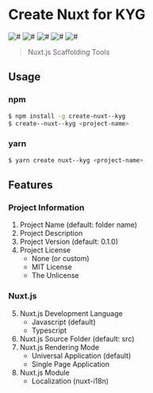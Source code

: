 # Create Nuxt for KYG
![#](https://img.shields.io/travis/com/ressedpanda/create-nuxt--kyg.svg?style=flat-square)
![#](https://img.shields.io/travis/com/ressedpanda/create-nuxt--kyg/develop.svg?label=build%20%28develop%29&style=flat-square)
![#](https://img.shields.io/npm/v/create-nuxt--kyg.svg?style=flat-square)
![#](https://img.shields.io/npm/dt/create-nuxt--kyg.svg?style=flat-square)
![#](https://img.shields.io/snyk/vulnerabilities/github/ressedpanda/create-nuxt--kyg.svg?style=flat-square)
> Nuxt.js Scaffolding Tools 

## Usage

### npm
```bash
$ npm install -g create-nuxt--kyg
$ create--nuxt--kyg <project-name>
```

### yarn
```bash
$ yarn create nuxt--kyg <project-name>
```

## Features
### Project Information
1. Project Name (default: folder name)
2. Project Description
3. Project Version (default: 0.1.0)
4. Project License
    - None (or custom)
    - MIT License
    - The Unlicense
    
### Nuxt.js
5. Nuxt.js Development Language
    - Javascript (default)
    - Typescript
6. Nuxt.js Source Folder (default: src)
7. Nuxt.js Rendering Mode
    - Universal Application (default)
    - Single Page Application
8. Nuxt.js Module
    - Localization (nuxt-i18n)
